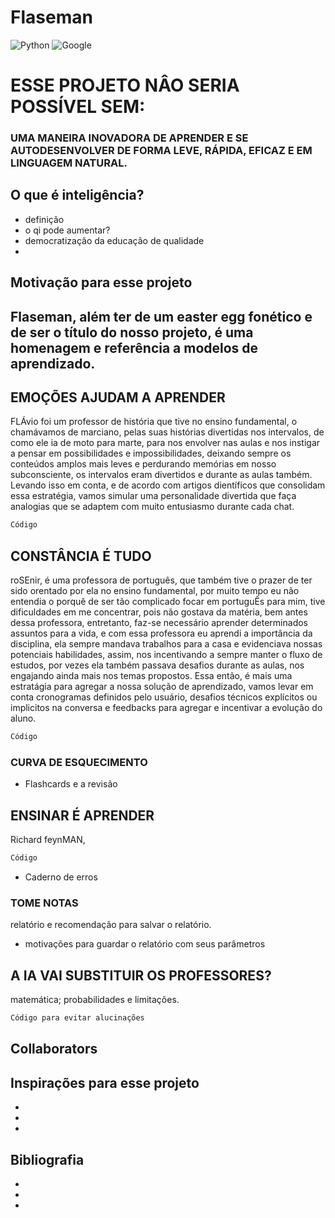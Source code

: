 # Flaseman

![Python](https://img.shields.io/badge/python-3670A0?style=for-the-badge&logo=python&logoColor=ffdd54)
![Google](https://img.shields.io/badge/google-4285F4?style=for-the-badge&logo=google&logoColor=white)
# ESSE PROJETO NÂO SERIA POSSÍVEL SEM:

### UMA MANEIRA INOVADORA DE APRENDER E SE AUTODESENVOLVER DE FORMA LEVE, RÁPIDA, EFICAZ E EM LINGUAGEM NATURAL.
## O que é inteligência?
* definição
* o qi pode aumentar?
* democratização da educação de qualidade
* 
## Motivação para esse projeto

## Flaseman, além ter de um easter egg fonético e de ser o título do nosso projeto, é uma homenagem e referência a modelos de aprendizado.
## EMOÇÕES AJUDAM A APRENDER

FLÁvio foi um professor de história que tive no ensino fundamental, o chamávamos de marciano, pelas suas histórias divertidas nos intervalos, de como ele ia de moto para marte,
para nos envolver nas aulas e nos instigar a pensar em possibilidades e impossibilidades,
deixando sempre os conteúdos amplos mais leves e perdurando memórias em nosso subconsciente, os intervalos eram divertidos e durante as aulas também.
Levando isso em conta, e de acordo com artigos dientíficos que consolidam essa estratégia, vamos simular uma personalidade divertida que faça analogias que se adaptem com muito entusiasmo durante cada chat.

```bash
Código
```
## CONSTÂNCIA É TUDO
roSEnir, é uma professora de português, que também tive o prazer de ter sido orentado por ela no ensino fundamental, por muito tempo eu não entendia o porquê de ser tão complicado focar em portuguÊs para mim, tive dificuldades em me concentrar, pois não gostava da matéria, bem antes dessa professora, entretanto, faz-se necessário aprender determinados assuntos para a vida, e com essa professora eu aprendi a importância da disciplina, ela sempre mandava trabalhos para a casa e evidenciava nossas potenciais habilidades, assim, nos incentivando a sempre manter o fluxo de estudos, por vezes ela também passava desafios durante as aulas, nos engajando ainda mais nos temas propostos.
Essa então, é mais uma estratágia para agregar a nossa solução de aprendizado, vamos levar em conta cronogramas definidos pelo usuário, desafios técnicos explícitos ou implicitos na conversa e feedbacks para agregar e incentivar a evolução do aluno.

```bash
Código
```
### CURVA DE ESQUECIMENTO
* Flashcards e a revisão

## ENSINAR É APRENDER
Richard feynMAN, 

```bash
Código
```
* Caderno de erros

### TOME NOTAS
relatório e recomendação para salvar o relatório.
* motivações para guardar o relatório com seus parâmetros

## A IA VAI SUBSTITUIR OS PROFESSORES?
matemática; probabilidades e limitações.

```bash
Código para evitar alucinações
```
## Collaborators



## Inspirações para esse projeto
*
*
*

## Bibliografia
*
*
*
